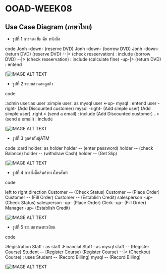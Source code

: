 # OOAD-WEEK08

## Use Case Diagram (ภาษาไทย)
* รูปที่ 1 การจอง ยืม คืน หนังสือ

code
Jonh -down- (reserve DVD)
Jonh -down- (borrow DVD)
Jonh -down- (return DVD)
(reserve DVD) --|> (check reseervation) : include
(borrow DVD) --|> (check reseervation) : include
(calculate fine) -up-|> (return DVD) : entend

[![IMAGE ALT TEXT](http://www.plantuml.com/plantuml/img/ZOux3eCm44HxJZ4b55m0HLHK722zMGPXOQsbZPqq73uWX0Ifqhxvzd5Mr3LAuuls9hfdLnNzIOTe5Zy_4CQKJGzw2sxosgAKcRBW45poKIiqW5S9UMHnBVqlS1t4Ozq_Y0kIWql4v9MxdPgeunS0)

* รูปที่ 2 ระบบส่วนลดลูกค้า

code

:admin user:as user
:simple user: as mysql
user <-up- mysql : entend
user -right- (Add Discounted customer)
mysql -right- (Add simple user)
(Add simple user) .right.> (send a email) : include
(Add Discounted customer) ..> (send a email) : include

[![IMAGE ALT TEXT](http://www.plantuml.com/plantuml/img/VOwn2iCm34HtVSMDoU1yW8T0eJzYB0q2oschUEZVrpYq15gw7E9Et3kAhdOhWkRoG4HosDFlXOOY14mNPfoUPlfoi2mh9fVAI11BMkPUfJMNna8niMaz0SP5GqDO3rvFfEwzuUqVtAjwtbeF6Bdvljc7_olvk-C5) 

* รูปที่ 3 ลูกค้ากับตู้ATM

code
:card holder: as holder
holder -- (enter password)
holder -- (check Balance)
holder -- (withdraw Cash)
holder -- (Get Slip)

[![IMAGE ALT TEXT](http://www.plantuml.com/plantuml/img/iqfEB4fHoCZFIKajKh1II2o6ihcWGhgw2XgfUIL0La5YSN5vVb6A9h9KSaPgShQ2Ks9EObvoAefCUMP9HafHOhc2Ss9n1egCUsg9Gd1EPe4c0000) 

* รูปที่ 4 การสั่งซื้อสินค้าทางโทรศัพท์ 

code

left to right direction
Customer -- (Check Status)
Customer -- (Place Order)
Customer -- (Fill Order)
Customer -- (Establish Credit)
salesperson -up- (Check Status)
salesperson -up- (Place Order)
Clerk -up- (Fill Order)
Manager -up- (Establish Credit)

[![IMAGE ALT TEXT](http://www.plantuml.com/plantuml/img/RSqn3i8m38NXFQVmI8UU8e8DWSG9J68QgoP1jdl_aWbAMT_tf5_euU0DbAVYa5afERSQucBUdgG0umY7L2ZDS7FqnOQFTReA9eABPj8VER78NpYQurtO2aIbp3w4RQ2V38NiHMgjGjX4zleLwXY5T7xFkqp7CrQSI5S0)

* รูปที่ 5 ระบบการลงทะเบียน

code

:Registration Staff : as staff
:Financial Staff : as mysql
staff -- (Register Course)
Student -- (Register Course)
(Register Course) --|> (Checkout Course) : uses
Student -- (Record Billing)
mysql -- (Record Billing)

[![IMAGE ALT TEXT](http://www.plantuml.com/plantuml/img/ROyn2iCm34Ltd-AFoP0BUEZGG0yGdy0uIYfgPB3ahOTlcq19QHOX_d_YeM1j9Z4C0pfCjB8QLOobLQNUXKCxKIfrnfLpPbbxvt5ZYP8uPWIBo-8H5VhPt3PFh_ubR-nvGJVUAJrAis_iqPJK-PslqRZ8Bi9cEkRk1phzvGK0)
 

